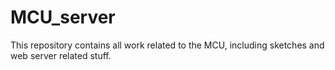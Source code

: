 # MCU_server
This repository contains all work related to the MCU, including sketches and web server related stuff. 
